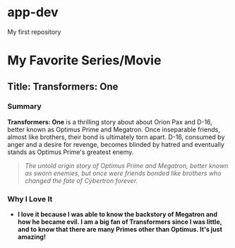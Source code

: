 # app-dev
My first repository

# My Favorite Series/Movie

## Title: **Transformers: One**

### Summary
**Transformers: One** is a thrilling story about about Orion Pax and D-16, better known as Optimus Prime and Megatron. Once inseparable friends, almost like brothers, their bond is ultimately torn apart. D-16, consumed by anger and a desire for revenge, becomes blinded by hatred and eventually stands as Optimus Prime's greatest enemy.
> *The untold origin story of Optimus Prime and Megatron, better known as sworn enemies, but once were friends bonded like brothers who changed the fate of Cybertron forever.*

### Why I Love It
- **I love it because I was able to know the backstory of Megatron and how he became evil. I am a big fan of Transformers since I was little, and to know that there are many Primes other than Optimus. It's just amazing!**

